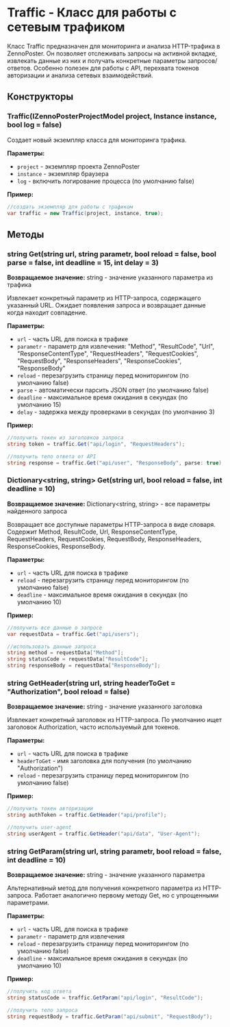 # Traffic - Класс для работы с сетевым трафиком

Класс Traffic предназначен для мониторинга и анализа HTTP-трафика в ZennoPoster. Он позволяет отслеживать запросы на активной вкладке, извлекать данные из них и получать конкретные параметры запросов/ответов. Особенно полезен для работы с API, перехвата токенов авторизации и анализа сетевых взаимодействий.

## Конструкторы

### Traffic(IZennoPosterProjectModel project, Instance instance, bool log = false)

Создает новый экземпляр класса для мониторинга трафика.

**Параметры:**
- `project` - экземпляр проекта ZennoPoster
- `instance` - экземпляр браузера  
- `log` - включить логирование процесса (по умолчанию false)

**Пример:**
```csharp
//создать экземпляр для работы с трафиком
var traffic = new Traffic(project, instance, true);
```

## Методы

### string Get(string url, string parametr, bool reload = false, bool parse = false, int deadline = 15, int delay = 3)

**Возвращаемое значение:** string - значение указанного параметра из трафика

Извлекает конкретный параметр из HTTP-запроса, содержащего указанный URL. Ожидает появления запроса и возвращает данные когда находит совпадение.

**Параметры:**
- `url` - часть URL для поиска в трафике
- `parametr` - параметр для извлечения: "Method", "ResultCode", "Url", "ResponseContentType", "RequestHeaders", "RequestCookies", "RequestBody", "ResponseHeaders", "ResponseCookies", "ResponseBody"
- `reload` - перезагрузить страницу перед мониторингом (по умолчанию false)
- `parse` - автоматически парсить JSON ответ (по умолчанию false)
- `deadline` - максимальное время ожидания в секундах (по умолчанию 15)
- `delay` - задержка между проверками в секундах (по умолчанию 3)

**Пример:**
```csharp
//получить токен из заголовков запроса
string token = traffic.Get("api/login", "RequestHeaders");

//получить тело ответа от API
string response = traffic.Get("api/user", "ResponseBody", parse: true);
```

### Dictionary<string, string> Get(string url, bool reload = false, int deadline = 10)

**Возвращаемое значение:** Dictionary<string, string> - все параметры найденного запроса

Возвращает все доступные параметры HTTP-запроса в виде словаря. Содержит Method, ResultCode, Url, ResponseContentType, RequestHeaders, RequestCookies, RequestBody, ResponseHeaders, ResponseCookies, ResponseBody.

**Параметры:**
- `url` - часть URL для поиска в трафике
- `reload` - перезагрузить страницу перед мониторингом (по умолчанию false) 
- `deadline` - максимальное время ожидания в секундах (по умолчанию 10)

**Пример:**
```csharp
//получить все данные о запросе
var requestData = traffic.Get("api/users");

//использовать данные запроса
string method = requestData["Method"];
string statusCode = requestData["ResultCode"];
string responseBody = requestData["ResponseBody"];
```

### string GetHeader(string url, string headerToGet = "Authorization", bool reload = false)

**Возвращаемое значение:** string - значение указанного заголовка

Извлекает конкретный заголовок из HTTP-запроса. По умолчанию ищет заголовок Authorization, часто используемый для токенов.

**Параметры:**
- `url` - часть URL для поиска в трафике
- `headerToGet` - имя заголовка для получения (по умолчанию "Authorization")
- `reload` - перезагрузить страницу перед мониторингом (по умолчанию false)

**Пример:**
```csharp
//получить токен авторизации
string authToken = traffic.GetHeader("api/profile");

//получить user-agent
string userAgent = traffic.GetHeader("api/data", "User-Agent");
```

### string GetParam(string url, string parametr, bool reload = false, int deadline = 10)

**Возвращаемое значение:** string - значение указанного параметра

Альтернативный метод для получения конкретного параметра из HTTP-запроса. Работает аналогично первому методу Get, но с упрощенными параметрами.

**Параметры:**
- `url` - часть URL для поиска в трафике
- `parametr` - параметр для извлечения
- `reload` - перезагрузить страницу перед мониторингом (по умолчанию false)
- `deadline` - максимальное время ожидания в секундах (по умолчанию 10)

**Пример:**
```csharp
//получить код ответа
string statusCode = traffic.GetParam("api/login", "ResultCode");

//получить тело запроса
string requestBody = traffic.GetParam("api/submit", "RequestBody");
```